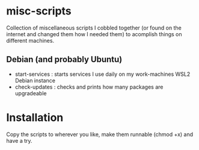 # misc-scripts
Collection of miscellaneous scripts I cobbled together (or found on the internet and changed them how I needed them) to acomplish things on different machines.

## Debian (and probably Ubuntu)
- start-services : starts services I use daily on my work-machines WSL2 Debian instance
- check-updates  : checks and prints how many packages are upgradeable

# Installation
Copy the scripts to wherever you like, make them runnable (chmod +x) and have a try.

